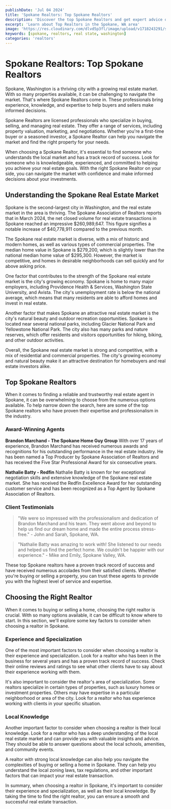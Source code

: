 ```yaml
---
publishDate: 'Jul 04 2024'
title: 'Spokane Realtors: Top Spokane Realtors'
description: 'Discover the top Spokane Realtors and get expert advice on navigating the Spokane real estate market. Learn how to find the best real estate agent in Spokane for buying, selling, and managing properties.'
excerpt: 'Learn about Top Realtors in the Spokane, WA area'
image: 'https://res.cloudinary.com/dlvd5p3fl/image/upload/v1718243291/spokane-realtors/realtor-fees_q65fdt.png'
keywords: [spokane, realtors, real state, washington]
categories: 'realtors'
---
```


# Spokane Realtors: Top Spokane Realtors

Spokane, Washington is a thriving city with a growing real estate market. With so many properties available, it can be challenging to navigate the market. That's where Spokane Realtors come in. These professionals bring experience, knowledge, and expertise to help buyers and sellers make informed decisions.

Spokane Realtors are licensed professionals who specialize in buying, selling, and managing real estate. They offer a range of services, including property valuation, marketing, and negotiations. Whether you're a first-time buyer or a seasoned investor, a Spokane Realtor can help you navigate the market and find the right property for your needs.

When choosing a Spokane Realtor, it's essential to find someone who understands the local market and has a track record of success. Look for someone who is knowledgeable, experienced, and committed to helping you achieve your real estate goals. With the right Spokane Realtor on your side, you can navigate the market with confidence and make informed decisions about your investments.

## Understanding the Spokane Real Estate Market

Spokane is the second-largest city in Washington, and the real estate market in the area is thriving. The Spokane Association of Realtors reports that in March 2024, the net closed volume for real estate transactions in Spokane reached an impressive $260,989,647. This figure signifies a notable increase of $40,778,911 compared to the previous month.

The Spokane real estate market is diverse, with a mix of historic and modern homes, as well as various types of commercial properties. The median home value in Spokane is $279,200, which is slightly lower than the national median home value of $295,300. However, the market is competitive, and homes in desirable neighborhoods can sell quickly and for above asking price.

One factor that contributes to the strength of the Spokane real estate market is the city's growing economy. Spokane is home to many major employers, including Providence Health & Services, Washington State University, and Avista. The city's unemployment rate is below the national average, which means that many residents are able to afford homes and invest in real estate.

Another factor that makes Spokane an attractive real estate market is the city's natural beauty and outdoor recreation opportunities. Spokane is located near several national parks, including Glacier National Park and Yellowstone National Park. The city also has many parks and nature reserves, which offer residents and visitors opportunities for hiking, biking, and other outdoor activities.

Overall, the Spokane real estate market is strong and competitive, with a mix of residential and commercial properties. The city's growing economy and natural beauty make it an attractive destination for homebuyers and real estate investors alike.

## Top Spokane Realtors

When it comes to finding a reliable and trustworthy real estate agent in Spokane, it can be overwhelming to choose from the numerous options available. To help narrow down the search, here are some of the top Spokane realtors who have proven their expertise and professionalism in the industry.

### Award-Winning Agents

**Brandon Marchand - The Spokane Home Guy Group**
With over 17 years of experience, Brandon Marchand has received numerous awards and recognitions for his outstanding performance in the real estate industry. He has been named a Top Producer by Spokane Association of Realtors and has received the Five Star Professional Award for six consecutive years.

**Nathalie Batty - Redfin**
Nathalie Batty is known for her exceptional negotiation skills and extensive knowledge of the Spokane real estate market. She has received the Redfin Excellence Award for her outstanding customer service and has been recognized as a Top Agent by Spokane Association of Realtors.

### Client Testimonials

> "We were so impressed with the professionalism and dedication of Brandon Marchand and his team. They went above and beyond to help us find our dream home and made the entire process stress-free." - John and Sarah, Spokane, WA.

> "Nathalie Batty was amazing to work with! She listened to our needs and helped us find the perfect home. We couldn't be happier with our experience." - Mike and Emily, Spokane Valley, WA.

These top Spokane realtors have a proven track record of success and have received numerous accolades from their satisfied clients. Whether you're buying or selling a property, you can trust these agents to provide you with the highest level of service and expertise.

## Choosing the Right Realtor

When it comes to buying or selling a home, choosing the right realtor is crucial. With so many options available, it can be difficult to know where to start. In this section, we'll explore some key factors to consider when choosing a realtor in Spokane.

### Experience and Specialization

One of the most important factors to consider when choosing a realtor is their experience and specialization. Look for a realtor who has been in the business for several years and has a proven track record of success. Check their online reviews and ratings to see what other clients have to say about their experience working with them.

It's also important to consider the realtor's area of specialization. Some realtors specialize in certain types of properties, such as luxury homes or investment properties. Others may have expertise in a particular neighborhood or area of the city. Look for a realtor who has experience working with clients in your specific situation.

### Local Knowledge

Another important factor to consider when choosing a realtor is their local knowledge. Look for a realtor who has a deep understanding of the local real estate market and can provide you with valuable insights and advice. They should be able to answer questions about the local schools, amenities, and community events.

A realtor with strong local knowledge can also help you navigate the complexities of buying or selling a home in Spokane. They can help you understand the local zoning laws, tax regulations, and other important factors that can impact your real estate transaction.

In summary, when choosing a realtor in Spokane, it's important to consider their experience and specialization, as well as their local knowledge. By taking the time to find the right realtor, you can ensure a smooth and successful real estate transaction.
